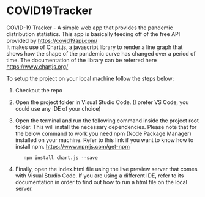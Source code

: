 # COVID19Tracker
COVID-19 Tracker - A simple web app that provides the pandemic distribution statistics. This app is basically feeding off of the free API provided by https://covid19api.com/  
It makes use of Chart.js, a javascript library to render a line graph that shows how the shape of the pandemic curve has changed over a period of time. The documentation of the library can be referred here https://www.chartjs.org/

To setup the project on your local machine follow the steps below:

1. Checkout the repo

2. Open the project folder in Visual Studio Code. (I prefer VS Code, you could use any IDE of your choice)

3. Open the terminal and run the following command inside the project root folder. This will install the necessary dependencies. Please note that for the below command to work you need npm (Node Package Manager) installed on your machine. Refer to this link if you want to know how to install npm. https://www.npmjs.com/get-npm

          npm install chart.js --save
  
4.  Finally, open the index.html file using the live preview server that comes with Visual Studio Code. If you are using a different IDE, refer to its documentation in order to find out how to run a html file on the local server.
    
